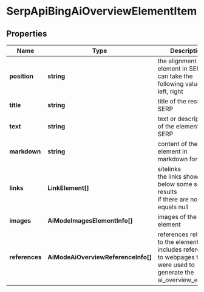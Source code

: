 # SerpApiBingAiOverviewElementItem

## Properties

| Name | Type | Description | Notes |
|------------ | ------------- | ------------- | -------------|
**position** | **string** | the alignment of the element in SERP<br>can take the following values:<br>left, right |[optional]|
**title** | **string** | title of the result in SERP |[optional]|
**text** | **string** | text or description of the element in SERP |[optional]|
**markdown** | **string** | content of the element in markdown format |[optional]|
**links** | **LinkElement[]** | sitelinks<br>the links shown below some search results<br>if there are none, equals null |[optional]|
**images** | **AiModeImagesElementInfo[]** | images of the element |[optional]|
**references** | **AiModeAiOverviewReferenceInfo[]** | references relevant to the element<br>includes references to webpages that were used to generate the ai_overview_element |[optional]|